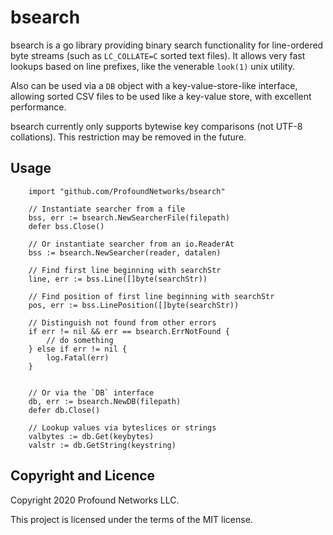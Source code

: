 
bsearch
=======

bsearch is a go library providing binary search functionality for line-ordered
byte streams (such as `LC_COLLATE=C` sorted text files). It allows very fast
lookups based on line prefixes, like the venerable `look(1)` unix utility.

Also can be used via a `DB` object with a key-value-store-like interface,
allowing sorted CSV files to be used like a key-value store, with excellent
performance.

bsearch currently only supports bytewise key comparisons (not UTF-8 collations).
This restriction may be removed in the future.

Usage
-----

```
    import "github.com/ProfoundNetworks/bsearch"

    // Instantiate searcher from a file
    bss, err := bsearch.NewSearcherFile(filepath)
    defer bss.Close()

    // Or instantiate searcher from an io.ReaderAt
    bss := bsearch.NewSearcher(reader, datalen)

    // Find first line beginning with searchStr
    line, err := bss.Line([]byte(searchStr))

    // Find position of first line beginning with searchStr
    pos, err := bss.LinePosition([]byte(searchStr))

    // Distinguish not found from other errors
    if err != nil && err == bsearch.ErrNotFound {
        // do something
    } else if err != nil {
        log.Fatal(err)
    }


    // Or via the `DB` interface
    db, err := bsearch.NewDB(filepath)
    defer db.Close()

    // Lookup values via byteslices or strings
    valbytes := db.Get(keybytes)
    valstr := db.GetString(keystring)

```

Copyright and Licence
---------------------

Copyright 2020 Profound Networks LLC.

This project is licensed under the terms of the MIT license.

